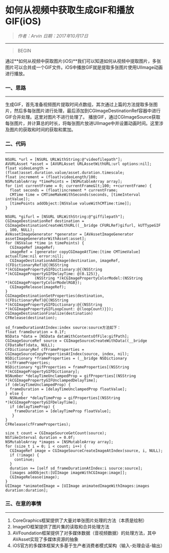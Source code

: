 
# 如何从视频中获取生成GIF和播放GIF(iOS)

> *作者：Arvin 日期：2017年10月17日*

---------------------------------

>BEGIN

通过**如何从视频中获取图片(iOS)**我们可以知道如何从视频中提取图片，多张图片可以合并成一个GIF文件。iOS中播放GIF就是提取多张图片使用UIImage动画进行播放。

### 一、思路
---------------------------------

生成GIF，首先准备视频图片提取时间点数组，其次通过上篇的方法提取多张图片，然后多每张图片进行处理，最后添加到CGImageDestinationRef容器中进行GIF合并处理。这里对图片不进行处理了。
播放GIF，通过CGImageSource获取每张图片，并计算总的时长，将每张图片放进UIImage中并设置动画时间。这里涉及图片的获取和时间的获取和累加。

### 二、代码
---------------------------------

```
NSURL *url = [NSURL URLWithString:@"videofilepath"];
AVURLAsset *asset = [AVURLAsset URLAssetWithURL:url options:nil];
float videoLength = (float)asset.duration.value/asset.duration.timescale;
float increment = (float)videoLength/100;
NSMutableArray *timePoints = [NSMutableArray array];
for (int currentFrame = 0; currentFrame&lt;100; ++currentFrame) {
  float seconds = (float)increment * currentFrame;
  CMTime time = CMTimeMakeWithSeconds(seconds, [timeInterval intValue]);
  [timePoints addObject:[NSValue valueWithCMTime:time]];
}
```

```
NSURL *gifurl = [NSURL URLWithString:@"giffilepath"];
CGImageDestinationRef destination = CGImageDestinationCreateWithURL((__bridge CFURLRef)gifurl, kUTTypeGIF , 100, NULL);
AVAssetImageGenerator *generator = [AVAssetImageGenerator assetImageGeneratorWithAsset:asset];
for (NSValue *time in timePoints) {
  CGImageRef imageRef;
  imageRef = [generator copyCGImageAtTime:[time CMTimeValue] actualTime:nil error:nil];
  CGImageDestinationAddImage(destination, imageRef, (CFDictionaryRef)@{(NSString *)kCGImagePropertyGIFDictionary:@{(NSString *)kCGImagePropertyGIFDelayTime: @(0.125)},
             (NSString *)kCGImagePropertyColorModel:(NSString *)kCGImagePropertyColorModelRGB});
  CGImageRelease(imageRef);
}
CGImageDestinationSetProperties(destination, (CFDictionaryRef)@{(NSString *)kCGImagePropertyGIFDictionary:@{(NSString *)kCGImagePropertyGIFLoopCount: @(loopCount)}});
CGImageDestinationFinalize(destination)
CFRelease(destination);

```

```
sd_frameDurationAtIndex:index source:source方法如下：
float frameDuration = 0.1f;
NSData *data = [NSData dataWithContentsOfFile:gifPath];
CGImageSourceRef source = CGImageSourceCreateWithData((__bridge CFDataRef)data, NULL);
CFDictionaryRef cfFrameProperties = CGImageSourceCopyPropertiesAtIndex(source, index, nil);
NSDictionary *frameProperties = (__bridge NSDictionary *)cfFrameProperties;
NSDictionary *gifProperties = frameProperties[(NSString *)kCGImagePropertyGIFDictionary];
NSNumber *delayTimeUnclampedProp = gifProperties[(NSString *)kCGImagePropertyGIFUnclampedDelayTime];
if (delayTimeUnclampedProp) {
  frameDuration = [delayTimeUnclampedProp floatValue];
} else {
  NSNumber *delayTimeProp = gifProperties[(NSString *)kCGImagePropertyGIFDelayTime];
  if (delayTimeProp) {
    frameDuration = [delayTimeProp floatValue];
   }
}
CFRelease(cfFrameProperties);
```

```
size_t count = CGImageSourceGetCount(source);
NSTimeInterval duration = 0.0f;
NSMutableArray *images = [NSMutableArray array];
for (size_t i = 0; i < count; i++) {
  CGImageRef image = CGImageSourceCreateImageAtIndex(source, i, NULL);
  if (!image) {
    continue;
  }
  duration += [self sd_frameDurationAtIndex:i source:source];
  [images addObject:[UIImage imageWithCGImage:image]];
  CGImageRelease(image);
}
UIImage *animatedImage = [UIImage animatedImageWithImages:images duration:duration];
```

### 三、在意的事情
---------------------------------

1. CoreGraphics框架提供了大量对单张图片处理的方法（本质是绘制）
2. ImageIO框架提供了图片集的读取和合并处理方法
3. AVFoundation框架提供了对多媒体数据（音视频数据）的处理方法，其中AVAsset实现了多媒体资源的抽象
4. iOS官方的多媒体框架大多基于生产者消费者模式架构（输入-处理会话-输出）